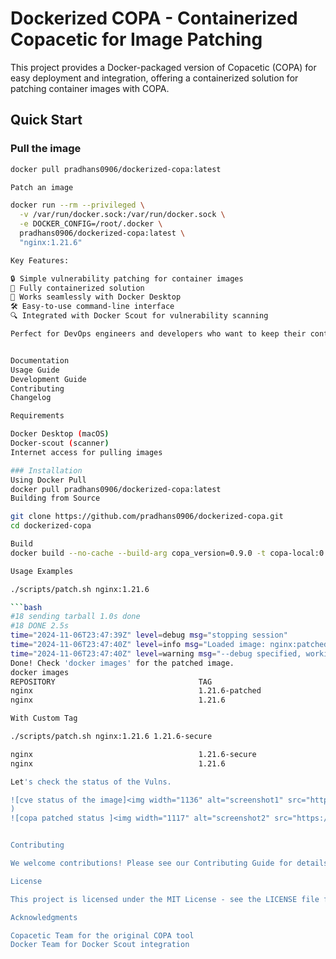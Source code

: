 # Dockerized COPA - Containerized Copacetic for Image Patching

This project provides a Docker-packaged version of Copacetic (COPA) for easy deployment and integration, offering a containerized solution for patching container images with COPA.

## Quick Start

### Pull the image
```bash
docker pull pradhans0906/dockerized-copa:latest

Patch an image

docker run --rm --privileged \
  -v /var/run/docker.sock:/var/run/docker.sock \
  -e DOCKER_CONFIG=/root/.docker \
  pradhans0906/dockerized-copa:latest \
  "nginx:1.21.6"

Key Features:

🔒 Simple vulnerability patching for container images
🐳 Fully containerized solution
🔄 Works seamlessly with Docker Desktop
🛠️ Easy-to-use command-line interface
🔍 Integrated with Docker Scout for vulnerability scanning

Perfect for DevOps engineers and developers who want to keep their container images secure without disrupting their existing workflows. Built for macOS users, compatible with Docker Desktop.


Documentation
Usage Guide
Development Guide
Contributing
Changelog

Requirements

Docker Desktop (macOS)
Docker-scout (scanner)
Internet access for pulling images

### Installation
Using Docker Pull
docker pull pradhans0906/dockerized-copa:latest
Building from Source

git clone https://github.com/pradhans0906/dockerized-copa.git
cd dockerized-copa

Build
docker build --no-cache --build-arg copa_version=0.9.0 -t copa-local:0.9.0 .

Usage Examples

./scripts/patch.sh nginx:1.21.6

```bash
#18 sending tarball 1.0s done
#18 DONE 2.5s
time="2024-11-06T23:47:39Z" level=debug msg="stopping session"
time="2024-11-06T23:47:40Z" level=info msg="Loaded image: nginx:patched"
time="2024-11-06T23:47:40Z" level=warning msg="--debug specified, working folder at /tmp/copa-3235261740 needs to be manually cleaned up"
Done! Check 'docker images' for the patched image.
docker images
REPOSITORY                                TAG                                                                           IMAGE ID       CREATED         SIZE
nginx                                     1.21.6-patched                                                                8945b370ac89   2 years ago     307MB
nginx                                     1.21.6                                                                        2bcabc23b454   2 years ago     418MB

With Custom Tag

./scripts/patch.sh nginx:1.21.6 1.21.6-secure

nginx                                     1.21.6-secure                                                                 a87859d4a2d2   2 years ago      307MB
nginx                                     1.21.6                                                                        2bcabc23b454   2 years ago      418MB

Let's check the status of the Vulns.

![cve status of the image]<img width="1136" alt="screenshot1" src="https://github.com/user-attachments/assets/8c2d3e19-ea6a-4a61-b905-c0d98afce6b0">
)
![copa patched status ]<img width="1117" alt="screenshot2" src="https://github.com/user-attachments/assets/a4093960-75e7-4ede-b1ea-f8481bffc779">


Contributing

We welcome contributions! Please see our Contributing Guide for details.

License

This project is licensed under the MIT License - see the LICENSE file for details.

Acknowledgments

Copacetic Team for the original COPA tool
Docker Team for Docker Scout integration



